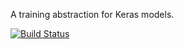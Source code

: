 A training abstraction for Keras models.

[![Build Status](https://travis-ci.org/triagemd/keras-trainer.svg?branch=master)](https://travis-ci.org/triagemd/keras-trainer)
